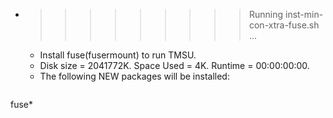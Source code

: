 * >>>>>>>>> Running inst-min-con-xtra-fuse.sh ...
  * Install fuse(fusermount) to run TMSU.
  * Disk size = 2041772K. Space Used = 4K. Runtime = 00:00:00:00.
  * The following NEW packages will be installed:
  ```bash
fuse*
  ```
